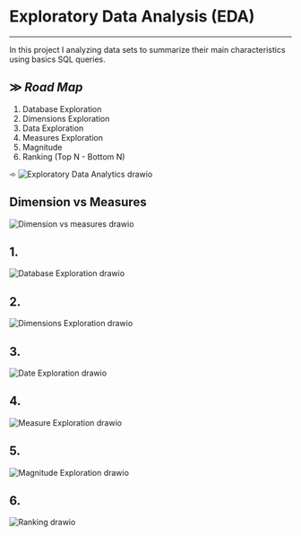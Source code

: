 # Exploratory Data Analysis (EDA)
---
In this project I analyzing data sets to summarize their main characteristics using basics SQL queries. 

≫  *Road Map*
  ---
  1. Database Exploration
  2. Dimensions Exploration
  3. Data Exploration
  4. Measures Exploration
  5. Magnitude
  6. Ranking (Top N - Bottom N)

➾
![Exploratory Data Analytics drawio](https://github.com/user-attachments/assets/d977ee27-4c27-487e-a1ae-69de427130f2)

## Dimension vs Measures
![Dimension vs measures drawio](https://github.com/user-attachments/assets/a6118fe3-4521-43e1-b3b7-289919694dd9)

## 1.
![Database Exploration drawio](https://github.com/user-attachments/assets/350bf476-98dd-404d-96be-422e4eb0a09f)

## 2.
![Dimensions Exploration drawio](https://github.com/user-attachments/assets/8d02d9be-6205-4075-80d9-f64789924968)

## 3. 
![Date Exploration drawio](https://github.com/user-attachments/assets/51bf9378-3615-446e-a580-fc669b60b334)

## 4.
![Measure Exploration drawio](https://github.com/user-attachments/assets/a1806274-8547-4aaa-b2a8-49d9ba6fab94)

## 5.
![Magnitude Exploration drawio](https://github.com/user-attachments/assets/18ece8f4-d6eb-4ce7-9738-c4913ef00a48)

## 6.
![Ranking drawio](https://github.com/user-attachments/assets/4f6da7c5-5ff2-4904-8e20-ae7421a9e04e)

